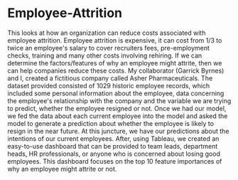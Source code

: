 # Employee-Attrition
This looks at how an organization can reduce costs associated with employee attrition. 
Employee attrition is expensive, it can cost from 1/3 to twice an employee's salary to cover recruiters fees, pre-employment checks, training and many other costs involving rehiring. If we can determine the factors/features of why an employee might attrite, then we can help companies reduce these costs. My collaborator (Garrick Byrnes) and I, created a fictitious company called Asher Pharmaceuticals. The dataset provided consisted of 1029 historic employee records, which included some personal information about the employee, data concerning the employee's relationship with the company and the variable we are trying to predict, whether the employee resigned or not. Once we had our model, we fed the data about each current employee into the model and asked the model to generate a prediction about whether the employee is likely to resign in the near future. At this juncture, we have our predictions about the intentions of our current employees. After, using Tableau, we created an easy-to-use dashboard that can be provided to team leads, department heads, HR professionals, or anyone who is concerned about losing good employees. This dashboard focuses on the top 10 feature importances of why an employee might attrite or not. 
